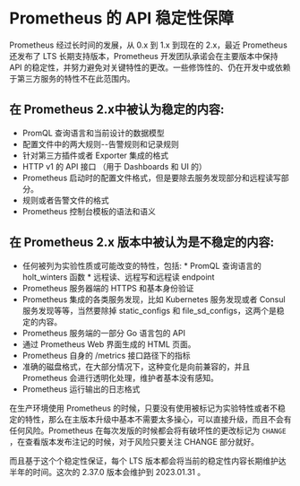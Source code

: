 # Prometheus 的 API 稳定性保障


Prometheus 经过长时间的发展，从 0.x 到 1.x 到现在的 2.x，最近 Prometheus 还发布了 LTS 长期支持版本，Prometheus 开发团队承诺会在主要版本中保持 API 的稳定性，并努力避免对关键特性的更改。一些修饰性的、仍在开发中或依赖于第三方服务的特性不在此范围内。


## 在 Prometheus 2.x中被认为稳定的内容:

* PromQL 查询语言和当前设计的数据模型
* 配置文件中的两大规则--告警规则和记录规则
* 针对第三方插件或者 Exporter 集成的格式
* HTTP v1 的 API 接口 （用于 Dashboards 和 UI 的）
* Prometheus 启动时的配置文件格式，但是要除去服务发现部分和远程读写部分。
* 规则或者告警文件的格式
*  Prometheus 控制台模板的语法和语义



## 在 Prometheus  2.x 版本中被认为是不稳定的内容:

* 任何被列为实验性质或可能改变的特性，包括:
      * PromQL 查询语言的 holt_winters 函数
      * 远程读、远程写和远程读 endpoint
* Prometheus 服务器端的 HTTPS 和基本身份验证
* Prometheus 集成的各类服务发现，比如 Kubernetes 服务发现或者 Consul 服务发现等等​，当然要除掉 static_configs 和 file_sd_configs，这两个是稳定的内容。
* Prometheus 服务端的一部分 Go 语言包的 API 
* 通过 Prometheus Web 界面生成的 HTML 页面。
* Prometheus 自身的 /metrics 接口路径下的指标
* 准确的磁盘格式，在大部分情况下，这种变化是向前兼容的，并且 Prometheus 会进行透明化处理，维护者基本没有感知。
* Prometheus 运行输出的日志格式



在生产环境使用 Prometheus 的时候，只要没有使用被标记为实验特性或者不稳定的特性，那么在主版本升级中基本不需要太多操心，可以直接升级，而且不会有任何风险。Prometheus 在每次发版的时候都会将有破坏性的更改标记为 `CHANGE` ，在查看版本发布注记的时候，对于风险只要关注 CHANGE 部分就好。



而且基于这个个稳定性保证，每个 LTS 版本都会将当前的稳定性内容长期维护达半年的时间。这次的 2.37.0 版本会维护到 2023.01.31 。